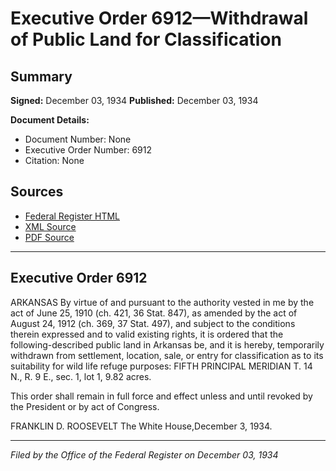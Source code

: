 # Executive Order 6912—Withdrawal of Public Land for Classification

## Summary

**Signed:** December 03, 1934
**Published:** December 03, 1934

**Document Details:**
- Document Number: None
- Executive Order Number: 6912
- Citation: None

## Sources
- [Federal Register HTML](https://www.presidency.ucsb.edu/documents/executive-order-6912-withdrawal-public-land-for-classification)
- [XML Source](None)
- [PDF Source](None)

---

## Executive Order 6912

ARKANSAS
By virtue of and pursuant to the authority vested in me by the act of June 25, 1910 (ch. 421, 36 Stat. 847), as amended by the act of August 24, 1912 (ch. 369, 37 Stat. 497), and subject to the conditions therein expressed and to valid existing rights, it is ordered that the following-described public land in Arkansas be, and it is hereby, temporarily withdrawn from settlement, location, sale, or entry for classification as to its suitability for wild life refuge purposes:
FIFTH PRINCIPAL MERIDIAN
T. 14 N., R. 9 E., sec. 1, lot 1, 9.82 acres.

This order shall remain in full force and effect unless and until revoked by the President or by act of Congress.

FRANKLIN D. ROOSEVELT
The White House,December 3, 1934.

---

*Filed by the Office of the Federal Register on December 03, 1934*
